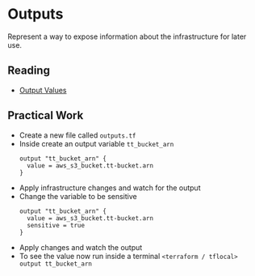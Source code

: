 # Outputs

Represent a way to expose information about the infrastructure for later use.

## Reading

- [Output Values](https://developer.hashicorp.com/terraform/language/values/outputs)

## Practical Work

- Create a new file called `outputs.tf`
- Inside create an output variable `tt_bucket_arn`
    ```hcl
    output "tt_bucket_arn" {
      value = aws_s3_bucket.tt-bucket.arn
    }
    ```
- Apply infrastructure changes and watch for the output
- Change the variable to be sensitive
    ```hcl
    output "tt_bucket_arn" {
      value = aws_s3_bucket.tt-bucket.arn
      sensitive = true
    }
    ```
- Apply changes and watch the output
- To see the value now run inside a terminal `<terraform / tflocal> output tt_bucket_arn`